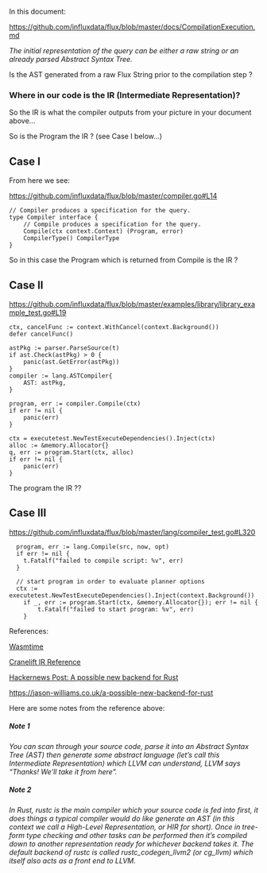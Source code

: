 
In this document:

https://github.com/influxdata/flux/blob/master/docs/CompilationExecution.md

*The initial representation of the query can be either a raw string or an already parsed Abstract Syntax Tree.*

Is the AST generated from a raw Flux String prior to the compilation step ?

### Where in our code is the IR (Intermediate Representation)?

So the IR is what the compiler outputs from your picture in your
document above...

So is the Program the IR ? (see Case I below...)

## Case I

From here we see:

https://github.com/influxdata/flux/blob/master/compiler.go#L14

```
// Compiler produces a specification for the query.
type Compiler interface {
	// Compile produces a specification for the query.
	Compile(ctx context.Context) (Program, error)
	CompilerType() CompilerType
}
```

So in this case the Program which is returned from Compile is the IR ?

## Case II

https://github.com/influxdata/flux/blob/master/examples/library/library_example_test.go#L19

```
ctx, cancelFunc := context.WithCancel(context.Background())
defer cancelFunc()

astPkg := parser.ParseSource(t)
if ast.Check(astPkg) > 0 {
	panic(ast.GetError(astPkg))
}
compiler := lang.ASTCompiler{
	AST: astPkg,
}

program, err := compiler.Compile(ctx)
if err != nil {
	panic(err)
}

ctx = executetest.NewTestExecuteDependencies().Inject(ctx)
alloc := &memory.Allocator{}
q, err := program.Start(ctx, alloc)
if err != nil {
	panic(err)
}
```

The program the IR ??

## Case III

https://github.com/influxdata/flux/blob/master/lang/compiler_test.go#L320

```
  program, err := lang.Compile(src, now, opt)
  if err != nil {
    t.Fatalf("failed to compile script: %v", err)
  }

  // start program in order to evaluate planner options
  ctx := executetest.NewTestExecuteDependencies().Inject(context.Background())
	if _, err := program.Start(ctx, &memory.Allocator{}); err != nil {
		t.Fatalf("failed to start program: %v", err)
	}
```

References:

[Wasmtime](https://wasmtime.dev/)

[Cranelift IR Reference](https://github.com/bytecodealliance/wasmtime/blob/master/cranelift/docs/ir.md)

[Hackernews Post: A possible new backend for Rust](https://news.ycombinator.com/item?id=22934848)

https://jason-williams.co.uk/a-possible-new-backend-for-rust

Here are some notes from the reference above:

##### Note 1

*You can scan through your source code, parse it into an Abstract Syntax Tree (AST) then generate some abstract language (let’s call this Intermediate Representation) which LLVM can understand, LLVM says “Thanks! We’ll take it from here”.*

##### Note 2

*In Rust, rustc is the main compiler which your source code is fed into first, it does things a typical compiler would do like generate an AST (in this context we call a High-Level Representation, or HIR for short). Once in tree-form type checking and other tasks can be performed then it’s compiled down to another representation ready for whichever backend takes it. The default backend of rustc is called rustc_codegen_llvm2 (or cg_llvm) which itself also acts as a front end to LLVM.*
